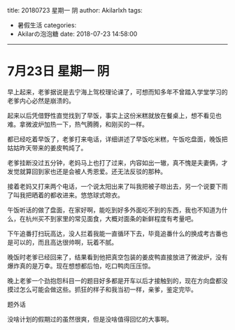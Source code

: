 title: 20180723 星期一 阴
author: Akilarlxh
tags:
  - 暑假生活
categories:
  - Akilarの泡泡糖
date: 2018-07-23 14:58:00
---
# 7月23日 星期一 阴

早上起来，老爹据说是去宁海上驾校理论课了，可想而知多年不曾踏入学堂学习的老爹内心必然是崩溃的。

起来以后凭借野性直觉找到了早饭，事实上这份米糕就放在餐桌上，想不看见也难。拿微波炉加热一下，热气腾腾，和刚买的一样。

都已经吃着早饭了，老爹打来电话，详细讲述了早饭吃米糕，午饭吃盘面，晚饭把姑姑昨天带来的姜皮鸭炖了。

老爹挂断没过五分钟，老妈马上也打了过来，内容如出一辙，真不愧是夫妻俩，才发觉就算回到家也还是会被人秀恩爱。还无法反驳的那种。

接着老妈又打来两个电话，一个说太阳出来了叫我把被子晾出去，另一个说要下雨了叫我把晒着的都收进来。悠悠球式晾衣。

午饭听话的做了盘面，在家好啊，能吃到好多外面吃不到的东西，我也不知道为什么，在杭州买不到家里的常见面食，大概对面条的新鲜程度有考量吧。

下午追番打扫玩高达，没人拦着我能一直循环下去，毕竟追番什么的换成考古番也是可以的，而且高达很帅啊，玩着不腻。

晚饭时老爹已经回来了，结果看到他把真空包装的姜皮鸭直接放进了微波炉，没有爆炸真的是万幸。现在想想都后怕，吃口鸭肉压压惊。

晚上老爹一个劲抱怨科目一的题目好多都是开车以后才接触到的，现在方向盘都没摸过怎么可能会做这些。抓狂的样子和我当初一样，亲爹，鉴定完毕。

题外话

没啥计划的假期过的虽然很爽，但是没啥值得回忆的大事啊。